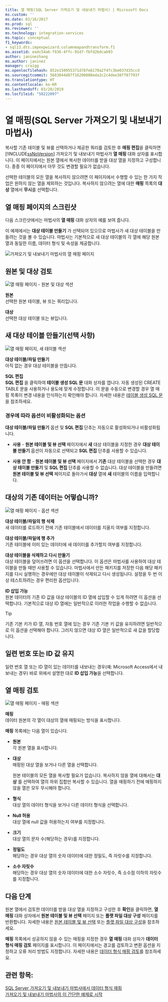 ```yaml
---
title: 열 매핑(SQL Server 가져오기 및 내보내기 마법사) | Microsoft Docs
ms.custom: ''
ms.date: 03/16/2017
ms.prod: sql
ms.reviewer: ''
ms.technology: integration-services
ms.topic: conceptual
f1_keywords:
- sql13.dts.impexpwizard.columnmapandtransform.f1
ms.assetid: eadc54a6-f936-4ffc-91d7-fbfd2bdcab93
author: janinezhang
ms.author: janinez
manager: craigg
ms.openlocfilehash: 852e150955371d78fe8170a2f4fc3be037d35ccd
ms.sourcegitcommit: 5683044d87f16200888eda2c2c4dee38ff87793f
ms.translationtype: HT
ms.contentlocale: ko-KR
ms.lasthandoff: 03/20/2019
ms.locfileid: "58222097"
---
```

# <a name="column-mappings-sql-server-import-and-export-wizard"></a>열 매핑(SQL Server 가져오기 및 내보내기 마법사)
  복사할 기존 테이블 및 뷰를 선택하거나 제공한 쿼리를 검토한 후 **매핑 편집**을 클릭하면 [!INCLUDE[ssNoVersion](../../includes/ssnoversion-md.md)] 가져오기 및 내보내기 마법사가 **열 매핑** 대화 상자를 표시합니다. 이 페이지에서는 원본 열에서 복사한 데이터를 받을 대상 열을 지정하고 구성합니다. 종종 이 페이지에서 아무 것도 변경할 필요가 없습니다.
  
선택한 테이블의 모든 열을 복사하지 않으려면 이 페이지에서 수행할 수 있는 한 가지 작업은 원하지 않는 열을 제외하는 것입니다. 복사하지 않으려는 열에 대한 **매핑** 목록의 **대상** 열에서 **무시**를 선택합니다.
 
## <a name="screen-shot-of-the-column-mappings-page"></a>열 매핑 페이지의 스크린샷 
 다음 스크린샷에서는 마법사의 **열 매핑** 대화 상자의 예를 보여 줍니다. 
 
 이 예제에서는 **대상 테이블 만들기** 가 선택되어 있으므로 마법사가 새 대상 테이블을 만들려는 것을 볼 수 있습니다. 마법사는 기본적으로 새 대상 테이블의 각 열에 해당 원본 열과 동일한 이름, 데이터 형식 및 속성을 제공합니다. 
  
 ![가져오기 및 내보내기 마법사의 열 매핑 페이지](../../integration-services/import-export-data/media/column-mappings.png "가져오기 및 내보내기 마법사의 열 매핑 페이지")  
  
## <a name="review-the-source-and-destination"></a>원본 및 대상 검토 
![열 매핑 페이지 - 원본 및 대상 섹션](../../integration-services/import-export-data/media/column-mappings-page-source-and-destination-section.png)

 **원본**  
 선택한 원본 테이블, 뷰 또는 쿼리입니다.  
  
 **대상**  
 선택한 대상 테이블 또는 뷰입니다.  

## <a name="optionally-create-a-new-destination-table"></a>새 대상 테이블 만들기(선택 사항)
![열 매핑 페이지, 새 테이블 섹션](../../integration-services/import-export-data/media/column-mappings-page-new-table-section.png)

 **대상 테이블/파일 만들기**  
 아직 없는 경우 대상 테이블을 만듭니다.    
  
 **SQL 편집**  
**SQL 편집** 을 클릭하여 **테이블 생성 SQL 문** 대화 상자를 엽니다. 자동 생성된 CREATE TABLE 문을 사용하거나 용도에 맞게 수정합니다. 이 문을 수동으로 변경할 경우 열 매핑 목록이 변경 내용을 인식하는지 확인해야 합니다. 자세한 내용은 [테이블 생성 SQL 문](../../integration-services/import-export-data/create-table-sql-statement-sql-server-import-and-export-wizard.md)을 참조하세요.  

### <a name="sometimes-these-options-are-disabled"></a>경우에 따라 옵션이 비활성화되는 옵션
**대상 테이블/파일 만들기** 옵션 및 **SQL 편집** 단추는 자동으로 활성화되거나 비활성화됩니다.

-   **사용** - **원본 테이블 및 뷰 선택** 페이지에서 **새** 대상 테이블을 지정한 경우 **대상 테이블 만들기** 옵션이 자동으로 선택되고 **SQL 편집** 단추를 사용할 수 있습니다.

-   **사용 안 함** - **원본 테이블 및 뷰 선택** 페이지에서 **기존** 대상 테이블을 선택한 경우 **대상 테이블 만들기** 및 **SQL 편집** 단추를 사용할 수 없습니다. 대상 테이블을 만들려면 **원본 테이블 및 뷰 선택** 페이지로 돌아가서 **대상** 열에 **새** 테이블의 이름을 입력합니다.  

## <a name="what-about-existing-data-in-the-destination"></a>대상의 기존 데이터는 어떻습니까?
![열 매핑 페이지 - 옵션 섹션](../../integration-services/import-export-data/media/column-mappings-page-options-section.png)

 **대상 테이블/파일의 행 삭제**  
 새 데이터를 로드하기 전에 기존 테이블에서 데이터를 지울지 여부를 지정합니다.  
  
 **대상 테이블/파일에 행 추가**  
 기존 테이블에 이미 있는 데이터에 새 데이터를 추가할지 여부를 지정합니다.  
  
 **대상 테이블을 삭제하고 다시 만들기**  
 대상 테이블을 덮어쓰려면 이 옵션을 선택합니다. 이 옵션은 마법사를 사용하여 대상 테이블을 만들 때만 사용할 수 있습니다. 마법사에서 만든 패키지를 저장한 다음 해당 패키지를 다시 실행하는 경우에만 대상 테이블이 삭제되고 다시 생성됩니다. 설정을 두 번 이상 테스트하려는 경우 편리한 옵션입니다.
  
 **ID 삽입 가능**  
 원본 데이터의 기존 ID 값을 대상 테이블의 ID 열에 삽입할 수 있게 하려면 이 옵션을 선택합니다. 기본적으로 대상 ID 열에는 일반적으로 이러한 작업을 수행할 수 없습니다.  
  
> [!TIP]
> 기존 기본 키가 ID 열, 자동 번호 열에 있는 경우 기존 기본 키 값을 유지하려면 일반적으로 이 옵션을 선택해야 합니다.  그러지 않으면 대상 ID 열은 일반적으로 새 값을 할당합니다.  

## <a name="keep-your-autonumber-or-identity-values"></a>일련 번호 또는 ID 값 유지
일련 번호 열 또는 ID 열이 있는 데이터를 내보내는 경우(예: Microsoft Access에서 내보내는 경우) 바로 위에서 설명한 대로 **ID 삽입 가능**을 선택합니다.

## <a name="review-column-mappings"></a>열 매핑 검토
![열 매핑 페이지 - 매핑 섹션](../../integration-services/import-export-data/media/column-mappings-page-mappings-section.png)

 **매핑**  
 데이터 원본의 각 열이 대상의 열에 매핑되는 방식을 표시합니다.
 
**매핑** 목록에는 다음 열이 있습니다.  
  
-    **원본**  
     각 원본 열을 표시합니다.  
  
-   **대상**  
    매핑된 대상 열을 보거나 다른 열을 선택합니다.
    
    원본 테이블의 모든 열을 복사할 필요가 없습니다. 복사하지 않을 열에 대해서는 **대상** 를 선택하여 열의 하위 집합만 복사할 수 있습니다. 열을 매핑하기 전에 매핑하지 않을 열은 모두 무시해야 합니다.  
  
-   **형식**  
    대상 열의 데이터 형식을 보거나 다른 데이터 형식을 선택합니다.
  
-   **Null 허용**  
    대상 열에 null 값을 허용하는지 여부를 지정합니다.  
  
-   **크기**  
    대상 열의 문자 수(해당하는 경우)를 지정합니다.  
  
-    **정밀도**  
    해당하는 경우 대상 열의 숫자 데이터에 대한 정밀도, 즉 자릿수를 지정합니다.  
  
 -   **소수 자릿수**  
    해당하는 경우 대상 열의 숫자 데이터에 대한 소수 자릿수, 즉 소수점 이하의 자릿수를 지정합니다.  
  
## <a name="whats-next"></a>다음 단계  
 원본 열에서 검토한 데이터를 받을 대상 열을 지정하고 구성한 후 **확인**을 클릭하면, **열 매핑** 대화 상자에서 **원본 테이블 및 뷰 선택** 페이지 또는 **플랫 파일 대상 구성** 페이지를 반환합니다. 자세한 내용은 [원본 테이블 및 뷰 선택](../../integration-services/import-export-data/select-source-tables-and-views-sql-server-import-and-export-wizard.md) 또는 [플랫 파일 대상 구성](../../integration-services/import-export-data/configure-flat-file-destination-sql-server-import-and-export-wizard.md)을 참조하세요.  
  
 **매핑** 목록에서 성공하지 않을 수 있는 매핑을 지정한 경우 **열 매핑** 대화 상자가 **데이터 형식 매핑 검토** 페이지를 표시합니다. 이 페이지에서는 경고를 검토하고 변환 옵션을 지정하고 오류 처리 방법도 지정합니다. 자세한 내용은 [데이터 형식 매핑 검토](../../integration-services/import-export-data/review-data-type-mapping-sql-server-import-and-export-wizard.md)를 참조하세요.  
 
 ## <a name="see-also"></a>관련 항목:
[SQL Server 가져오기 및 내보내기 마법사에서 데이터 형식 매핑](../../integration-services/import-export-data/data-type-mapping-in-the-sql-server-import-and-export-wizard.md)  
[가져오기 및 내보내기 마법사의 이 간단한 예제로 시작](../../integration-services/import-export-data/get-started-with-this-simple-example-of-the-import-and-export-wizard.md)

